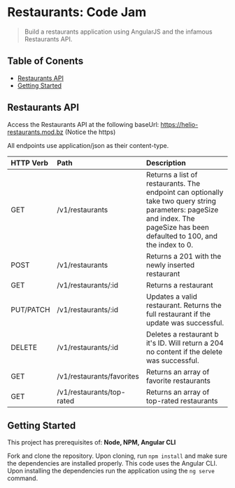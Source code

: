 # Restaurants: Code Jam

> Build a restaurants application using AngularJS and the infamous Restaurants API.

## Table of Conents

* [Restaurants API](#restaurants-api)
* [Getting Started](#getting-started)

  
## Restaurants API

Access the Restaurants API at the following baseUrl: https://helio-restaurants.mod.bz (Notice the https)

All endpoints use application/json as their content-type.


| HTTP Verb | Path                      | Description                                                                                                                                                                    |
|:----------|:--------------------------|:-------------------------------------------------------------------------------------------------------------------------------------------------------------------------------|
| GET       | /v1/restaurants           | Returns a list of restaurants.  The endpoint can optionally take two query string parameters: pageSize and index.  The pageSize has been defaulted to 100, and the index to 0. |
| POST      | /v1/restaurants           | Returns a 201 with the newly inserted restaurant                                                                                                                               |
| GET       | /v1/restaurants/:id       | Returns a restaurant                                                                                                                                                           |
| PUT/PATCH | /v1/restaurants/:id       | Updates a valid restaurant.  Returns the full restaurant if the update was successful.                                                                                         |
| DELETE    | /v1/restaurants/:id       | Deletes a restaurant b it's ID.  Will return a 204 no content if the delete was successful.                                                                                    |
| GET       | /v1/restaurants/favorites | Returns an array of favorite restaurants                                                                                                                                       |
| GET       | /v1/restaurants/top-rated | Returns an array of top-rated restaurants                                                                                                                                      |


## Getting Started

This project has prerequisites of: **Node, NPM, Angular CLI**

Fork and clone the repository. Upon cloning, run `npm install` and make sure the dependencies are installed properly.  This code uses the Angular CLI.  Upon installing the dependencies run the application using the `ng serve` command.
  
